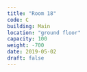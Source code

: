 ```yaml
---
title: "Room 18"
code: C
building: Main
location: "ground floor"
capacity: 100
weight: -700
date: 2019-05-02
draft: false
---
```

